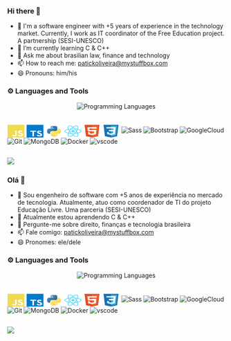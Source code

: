 ### Hi there 👋

- 🔭 I'm a software engineer with +5 years of experience in the technology market. Currently, I work as IT coordinator of the Free Education project. A partnership (SESI-UNESCO)
- 🌱 I’m currently learning C & C++
- 💬 Ask me about brasilian law, finance and technology
- 📫 How to reach me: patickoliveira@mystuffbox.com
- 😄 Pronouns: him/his

### ⚙️ Languages and Tools
<div align="center" style="display:block;">
    <img width="100px" alt="Programming Languages" src="https://user-images.githubusercontent.com/78341798/194531121-47b0119a-ce00-439d-b586-125f86acb098.png"/> 
</div>
<br>  
<div style="display: inline_block"><br>
  <img align="center" alt="Patrick-Js" height="30" width="40" src="https://raw.githubusercontent.com/devicons/devicon/master/icons/javascript/javascript-plain.svg">
  <img align="center" alt="Patrick-Ts" height="30" width="40" src="https://raw.githubusercontent.com/devicons/devicon/master/icons/typescript/typescript-plain.svg">
  <img align="center" alt="Patrick-Python" height="30" width="40" src="https://raw.githubusercontent.com/devicons/devicon/master/icons/python/python-original.svg">
  <img align="center" alt="Patrick-React" height="30" width="40" src="https://raw.githubusercontent.com/devicons/devicon/master/icons/react/react-original.svg">
  <img align="center" alt="Patrick-HTML" height="30" width="40" src="https://raw.githubusercontent.com/devicons/devicon/master/icons/html5/html5-original.svg">
  <img align="center" alt="Patrick-CSS" height="30" width="40" src="https://raw.githubusercontent.com/devicons/devicon/master/icons/css3/css3-original.svg">
  <img  alt="Sass" height="30" width="40" src="https://cdn.jsdelivr.net/gh/devicons/devicon/icons/sass/sass-original.svg"/>
  <img  alt="Bootstrap" height="30" width="40" src="https://cdn.jsdelivr.net/gh/devicons/devicon/icons/bootstrap/bootstrap-original.svg"/>
  <img  alt="GoogleCloud" height="30" width="40" src="https://cdn.jsdelivr.net/gh/devicons/devicon/icons/googlecloud/googlecloud-original.svg"/>
  <img  alt="Git" height="30" width="40" src="https://cdn.jsdelivr.net/gh/devicons/devicon/icons/git/git-original.svg"/>
  <img  alt="MongoDB" height="30" width="40" src="https://cdn.jsdelivr.net/gh/devicons/devicon/icons/mongodb/mongodb-original.svg"/>
  <img  alt="Docker" height="30" width="40" src="https://cdn.jsdelivr.net/gh/devicons/devicon/icons/docker/docker-plain-wordmark.svg"/>
  <img  alt="vscode" height="30" width="40" src="https://cdn.jsdelivr.net/gh/devicons/devicon/icons/vscode/vscode-original.svg"/>
</div>

##

<div> 
  <a href="https://www.linkedin.com/in/patrickaoliveira/" target="_blank"><img src="https://img.shields.io/badge/-LinkedIn-%230077B5?style=for-the-badge&logo=linkedin&logoColor=white" target="_blank"></a> 
</div>



### Olá 👋

- 🔭 Sou engenheiro de software com +5 anos de experiência no mercado de tecnologia. Atualmente, atuo como coordenador de TI do projeto Educação Livre. Uma parceria (SESI-UNESCO)
- 🌱 Atualmente estou aprendendo C & C++
- 💬 Pergunte-me sobre direito, finanças e tecnologia brasileira
- 📫 Fale comigo: patickoliveira@mystuffbox.com
- 😄 Pronomes: ele/dele

### ⚙️ Languages and Tools
<div align="center" style="display:block;">
    <img width="100px" alt="Programming Languages" src="https://user-images.githubusercontent.com/78341798/194531121-47b0119a-ce00-439d-b586-125f86acb098.png"/> 
</div>
<br>  
<div style="display: inline_block"><br>
  <img align="center" alt="Patrick-Js" height="30" width="40" src="https://raw.githubusercontent.com/devicons/devicon/master/icons/javascript/javascript-plain.svg">
  <img align="center" alt="Patrick-Ts" height="30" width="40" src="https://raw.githubusercontent.com/devicons/devicon/master/icons/typescript/typescript-plain.svg">
  <img align="center" alt="Patrick-Python" height="30" width="40" src="https://raw.githubusercontent.com/devicons/devicon/master/icons/python/python-original.svg">
  <img align="center" alt="Patrick-React" height="30" width="40" src="https://raw.githubusercontent.com/devicons/devicon/master/icons/react/react-original.svg">
  <img align="center" alt="Patrick-HTML" height="30" width="40" src="https://raw.githubusercontent.com/devicons/devicon/master/icons/html5/html5-original.svg">
  <img align="center" alt="Patrick-CSS" height="30" width="40" src="https://raw.githubusercontent.com/devicons/devicon/master/icons/css3/css3-original.svg">
  <img  alt="Sass" height="30" width="40" src="https://cdn.jsdelivr.net/gh/devicons/devicon/icons/sass/sass-original.svg"/>
  <img  alt="Bootstrap" height="30" width="40" src="https://cdn.jsdelivr.net/gh/devicons/devicon/icons/bootstrap/bootstrap-original.svg"/>
  <img  alt="GoogleCloud" height="30" width="40" src="https://cdn.jsdelivr.net/gh/devicons/devicon/icons/googlecloud/googlecloud-original.svg"/>
  <img  alt="Git" height="30" width="40" src="https://cdn.jsdelivr.net/gh/devicons/devicon/icons/git/git-original.svg"/>
  <img  alt="MongoDB" height="30" width="40" src="https://cdn.jsdelivr.net/gh/devicons/devicon/icons/mongodb/mongodb-original.svg"/>
  <img  alt="Docker" height="30" width="40" src="https://cdn.jsdelivr.net/gh/devicons/devicon/icons/docker/docker-plain-wordmark.svg"/>
  <img  alt="vscode" height="30" width="40" src="https://cdn.jsdelivr.net/gh/devicons/devicon/icons/vscode/vscode-original.svg"/>
</div>

##

<div> 
  <a href="https://www.linkedin.com/in/patrickaoliveira/" target="_blank"><img src="https://img.shields.io/badge/-LinkedIn-%230077B5?style=for-the-badge&logo=linkedin&logoColor=white" target="_blank"></a> 
</div>
